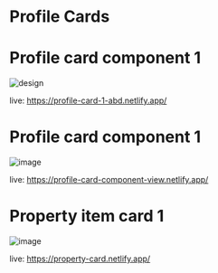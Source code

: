 # Profile Cards

# Profile card component 1

![design](https://user-images.githubusercontent.com/47420910/130873958-21828a1d-c70a-45bb-a9c3-089085a903ba.jpg)

live: https://profile-card-1-abd.netlify.app/

# Profile card component 1

![image](https://user-images.githubusercontent.com/47420910/132204027-9925a930-18a0-4678-b1a2-815138347ae2.png)

live: https://profile-card-component-view.netlify.app/

# Property item card 1

![image](https://user-images.githubusercontent.com/47420910/132219278-7e009d57-5ee6-4a8e-9c81-ad189f63eaa9.png)

live: https://property-card.netlify.app/
